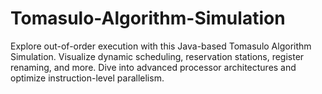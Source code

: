 # Tomasulo-Algorithm-Simulation
Explore out-of-order execution with this Java-based Tomasulo Algorithm Simulation. Visualize dynamic scheduling, reservation stations, register renaming, and more. Dive into advanced processor architectures and optimize instruction-level parallelism.
